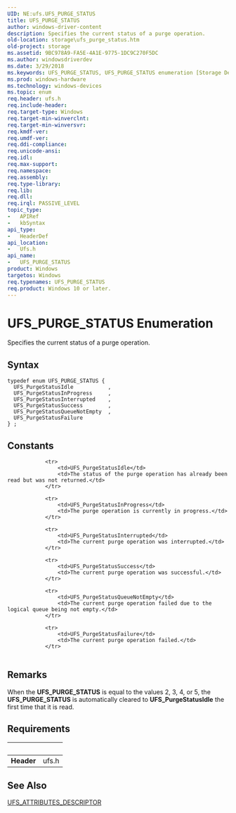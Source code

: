 ```yaml
---
UID: NE:ufs.UFS_PURGE_STATUS
title: UFS_PURGE_STATUS
author: windows-driver-content
description: Specifies the current status of a purge operation.
old-location: storage\ufs_purge_status.htm
old-project: storage
ms.assetid: 9BC978A9-FA5E-4A1E-9775-1DC9C270F5DC
ms.author: windowsdriverdev
ms.date: 3/29/2018
ms.keywords: UFS_PURGE_STATUS, UFS_PURGE_STATUS enumeration [Storage Devices], UFS_PurgeStatusFailure, UFS_PurgeStatusIdle, UFS_PurgeStatusInProgress, UFS_PurgeStatusInterrupted, UFS_PurgeStatusQueueNotEmpty, UFS_PurgeStatusSuccess, storage.ufs_purge_status, ufs/UFS_PURGE_STATUS, ufs/UFS_PurgeStatusFailure, ufs/UFS_PurgeStatusIdle, ufs/UFS_PurgeStatusInProgress, ufs/UFS_PurgeStatusInterrupted, ufs/UFS_PurgeStatusQueueNotEmpty, ufs/UFS_PurgeStatusSuccess
ms.prod: windows-hardware
ms.technology: windows-devices
ms.topic: enum
req.header: ufs.h
req.include-header: 
req.target-type: Windows
req.target-min-winverclnt: 
req.target-min-winversvr: 
req.kmdf-ver: 
req.umdf-ver: 
req.ddi-compliance: 
req.unicode-ansi: 
req.idl: 
req.max-support: 
req.namespace: 
req.assembly: 
req.type-library: 
req.lib: 
req.dll: 
req.irql: PASSIVE_LEVEL
topic_type:
-	APIRef
-	kbSyntax
api_type:
-	HeaderDef
api_location:
-	Ufs.h
api_name:
-	UFS_PURGE_STATUS
product: Windows
targetos: Windows
req.typenames: UFS_PURGE_STATUS
req.product: Windows 10 or later.
---
```


# UFS_PURGE_STATUS Enumeration
Specifies the current status of a purge operation.

## Syntax
```
typedef enum UFS_PURGE_STATUS {
  UFS_PurgeStatusIdle           ,
  UFS_PurgeStatusInProgress     ,
  UFS_PurgeStatusInterrupted    ,
  UFS_PurgeStatusSuccess        ,
  UFS_PurgeStatusQueueNotEmpty  ,
  UFS_PurgeStatusFailure
} ;
```

## Constants

<table>
            
                <tr>
                    <td>UFS_PurgeStatusIdle</td>
                    <td>The status of the purge operation has already been read but was not returned.</td>
                </tr>
            
                <tr>
                    <td>UFS_PurgeStatusInProgress</td>
                    <td>The purge operation is currently in progress.</td>
                </tr>
            
                <tr>
                    <td>UFS_PurgeStatusInterrupted</td>
                    <td>The current purge operation was interrupted.</td>
                </tr>
            
                <tr>
                    <td>UFS_PurgeStatusSuccess</td>
                    <td>The current purge operation was successful.</td>
                </tr>
            
                <tr>
                    <td>UFS_PurgeStatusQueueNotEmpty</td>
                    <td>The current purge operation failed due to the logical queue being not empty.</td>
                </tr>
            
                <tr>
                    <td>UFS_PurgeStatusFailure</td>
                    <td>The current purge operation failed.</td>
                </tr>
</table>

## Remarks

When the <b>UFS_PURGE_STATUS</b> is equal to
the values 2, 3, 4, or 5, the
<b>UFS_PURGE_STATUS</b> is automatically
cleared to <b>UFS_PurgeStatusIdle</b> the first time
that it is read.

## Requirements
| &nbsp; | &nbsp; |
| ---- |:---- |
| **Header** | ufs.h |

## See Also

<a href="https://msdn.microsoft.com/695D8FE9-FADB-488F-A5F7-7715EAD48DD6">UFS_ATTRIBUTES_DESCRIPTOR</a>